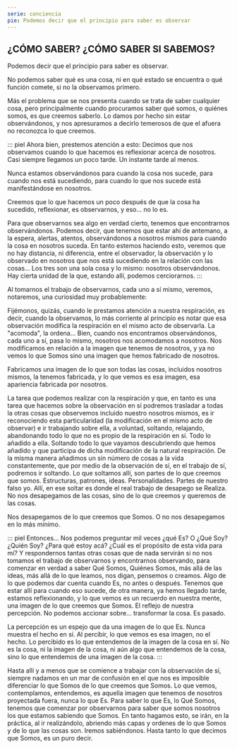 ```yaml
---
serie: conciencia
pie: Podemos decir que el principio para saber es observar
---
```


## ¿CÓMO SABER? ¿CÓMO SABER SI SABEMOS?

Podemos decir que el principio para saber es observar.

No podemos saber qué es una cosa, ni en qué estado se encuentra o qué función comete, si no la observamos primero.

Más el problema que se nos presenta cuando se trata de saber cualquier cosa, pero principalmente cuando procuramos saber qué somos, o quiénes somos, es que creemos saberlo. Lo damos por hecho sin estar observándonos, y nos apresuramos a decirlo temerosos de que el afuera no reconozca lo que creemos.

::: piel
Ahora bien, prestemos atención a esto:
Decimos que nos observamos cuando lo que hacemos es reflexionar acerca de nosotros.
Casi siempre llegamos un poco tarde. Un instante tarde al menos.

Nunca estamos observándonos para cuando la cosa nos sucede, para cuando nos está sucediendo, para cuando lo que nos sucede está manifestándose en nosotros.

Creemos que lo que hacemos un poco después de que la cosa ha sucedido, reflexionar, es observarnos, y eso… no lo es.

Para que observarnos sea algo en verdad cierto, tenemos que encontrarnos observándonos. Podemos decir, que tenemos que estar ahí de antemano, a la espera, alertas, atentos, observándonos a nosotros mismos para cuando la cosa en nosotros suceda. En tanto estemos haciendo esto, veremos que no hay distancia, ni diferencia, entre el observador, la observación y lo observado en nosotros que nos está sucediendo en la relación con las cosas… Los tres son una sola cosa y lo mismo: nosotros observándonos. Hay cierta unidad de la que, estando allí, podemos cerciorarnos.
:::

Al tomarnos el trabajo de observarnos, cada uno a sí mismo, veremos, notaremos, una curiosidad muy probablemente:

Fijémonos, quizás, cuando le prestamos atención a nuestra respiración, es decir, cuando la observamos, lo más corriente al principio es notar que esa observación modifica la respiración en el mismo acto de observarla. La "acomoda", la ordena… Bien, cuando nos encontramos observándonos, cada uno a sí, pasa lo mismo, nosotros nos acomodamos a nosotros. Nos modificamos en relación a la imagen que tenemos de nosotros, y ya no vemos lo que Somos sino una imagen que hemos fabricado de nosotros.

Fabricamos una imagen de lo que son todas las cosas, incluidos nosotros mismos, la tenemos fabricada, y lo que vemos es esa imagen, esa apariencia fabricada por nosotros.

La tarea que podemos realizar con la respiración y que, en tanto es una tarea que hacemos sobre la observación en sí podremos trasladar a todas la otras cosas que observemos incluido nuestro nosotros mismos, es ir reconociendo esta particularidad (la modificación en el mismo acto de observar) e ir trabajando sobre ella, a voluntad, soltando, relajando, abandonando todo lo que no es propio de la respiración en sí. Todo lo añadido a ella. Soltando todo lo que vayamos descubriendo que hemos añadido y que participa de dicha modificación de la natural respiración. De la misma manera añadimos un sin número de cosas a la vida constantemente, que por medio de la observación de sí, en el trabajo de sí, podremos ir soltando. Lo que soltamos allí, son partes de lo que creemos que somos. Estructuras, patrones, ideas. Personalidades. Partes de nuestro falso yo.
Allí, en ese soltar es donde el real trabajo de desapego se Realiza. No nos desapegamos de las cosas, sino de lo que creemos y queremos de las cosas.

Nos desapegamos de lo que creemos que Somos. O no nos desapegamos en lo más mínimo.

::: piel
Entonces… Nos podemos preguntar mil veces ¿qué Es? O ¿Qué Soy? ¿Quién Soy? ¿Para qué estoy acá? ¿Cuál es el propósito de esta vida para mí? Y respondernos tantas otras cosas que de nada servirán si no nos tomamos el trabajo de observarnos y encontrarnos observando, para comenzar en verdad a saber Qué Somos, Quiénes Somos, más allá de las ideas, más allá de lo que leamos, nos digan, pensemos o creamos. Algo de lo que podemos dar cuenta cuando Es, no antes o después. Tenemos que estar allí para cuando eso sucede, de otra manera, ya hemos llegado tarde, estamos reflexionando, y lo que vemos es un recuerdo en nuestra mente, una imagen de lo que creemos que Somos. El reflejo de nuestra percepción. No podemos accionar sobre… transformar la cosa. Es pasado.

La percepción es un espejo que da una imagen de lo que Es. Nunca muestra el hecho en sí. Al percibir, lo que vemos es esa imagen, no el hecho. Lo percibido es lo que entendemos de la imagen de la cosa en sí. No es la cosa, ni la imagen de la cosa, ni aún algo que entendemos de la cosa, sino lo que entendemos de una imagen de la cosa.
:::

Hasta allí y a menos que se comience a trabajar con la observación de sí, siempre nadamos en un mar de confusión en el que nos es imposible diferenciar lo que Somos de lo que creemos que Somos. Lo que vemos, contemplamos, entendemos, es aquella imagen que tenemos de nosotros proyectada fuera, nunca lo que Es. Para saber lo que Es, lo Qué Somos, tenemos que comenzar por observarnos para saber que somos nosotros los que estamos sabiendo que Somos. En tanto hagamos esto, se irán, en la práctica, al ir realizándolo, abriendo más capas y ordenes de lo que Somos y de lo que las cosas son. Iremos sabiéndonos. Hasta tanto lo que decimos que Somos, es un puro decir.
